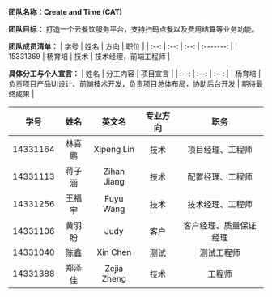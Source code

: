 **团队名称：Create and Time (CAT)**

**团队目标：** 打造一个云餐饮服务平台，支持扫码点餐以及费用结算等业务功能。

**团队成员清单：**
| 学号 | 姓名 | 方向 | 职位 |
| :--: | :--: | :--: | :-------: |
| 15331369 | 杨育培 | 技术 | 技术经理，前端工程师 |

**具体分工与个人宣言：**
| 姓名 | 分工内容 | 项目宣言 |
| :--: | :--: | :--: |
| 杨育培 | 负责项目产品UI设计、前端技术开发，负责项目总体布局，协助后台开发 | 期待最终成果 |

| 学号 | 姓名 | 英文名 | 专业方向 | 职务 |
| :--: | :--: | :--: | :--: | :-----------: |
| 14331164 | 林喜鹏 | Xipeng Lin | 技术 | 项目经理、工程师 | 
| 14331113 | 蒋子涵 | Zihan Jiang | 技术 | 配置经理、工程师 | 
| 14331256 | 王福宇 | Fuyu Wang | 技术 | 技术经理、工程师 | 
| 14331106 | 黄羽盼 | Judy | 客户 | 客户经理、质量保证经理 | 
| 14331040 | 陈鑫 | Xin Chen | 测试 | 测试工程师 | 
| 14331388 | 郑泽佳 | Zejia Zheng | 技术 | 工程师 |




